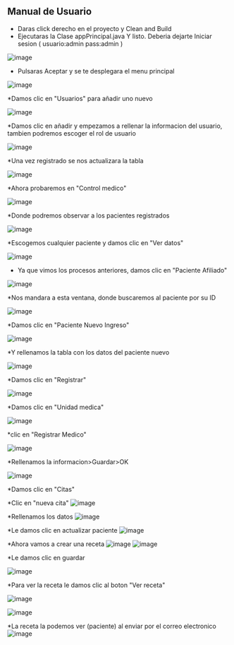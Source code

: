 ## Manual de Usuario

* Daras click derecho en el proyecto y Clean and Build
* Ejecutaras la Clase appPrincipal.java Y listo. Deberia dejarte Iniciar sesion ( usuario:admin pass:admin )

![image](https://github.com/Betinsky/Proyecto-Final/assets/168485195/d49cc9ce-816d-48a0-b5c7-725946ccf453)

* Pulsaras Aceptar y se te desplegara el menu principal

![image](https://github.com/Betinsky/Proyecto-Final/assets/168485195/133f0259-0b56-483f-a72d-d95287ff5a2e)


*Damos clic en "Usuarios" para añadir uno nuevo

![image](https://github.com/Betinsky/Proyecto-Final/assets/126542373/60be8510-ed45-46ce-9f5c-ffda7c8963d8)

*Damos clic en añadir y empezamos a rellenar la informacion del usuario, tambien podremos escoger el rol de usuario

![image](https://github.com/Betinsky/Proyecto-Final/assets/126542373/9a1da080-9868-4580-bf41-e9102bd13ab9)

*Una vez registrado se nos actualizara la tabla

![image](https://github.com/Betinsky/Proyecto-Final/assets/126542373/3d9c74c2-95c1-4a5e-8a88-3e8841c94db9)

*Ahora probaremos en "Control medico"

![image](https://github.com/Betinsky/Proyecto-Final/assets/126542373/9b878ea5-174a-4ada-a526-51f65c1bfc1f)

*Donde podremos observar a los pacientes registrados

![image](https://github.com/Betinsky/Proyecto-Final/assets/126542373/07952e43-c3db-4077-9ff3-5596fa2baf99)

*Escogemos cualquier paciente y damos clic en "Ver datos"

![image](https://github.com/Betinsky/Proyecto-Final/assets/126542373/b8f80bcb-1677-4ec9-ad35-988051dea2c4)


* Ya que vimos los procesos anteriores, damos clic en "Paciente Afiliado"
 
![image](https://github.com/Betinsky/Proyecto-Final/assets/126542373/a26530fb-7c18-4939-850d-00d923b9b100)

*Nos mandara a esta ventana, donde buscaremos al paciente por su ID

![image](https://github.com/Betinsky/Proyecto-Final/assets/126542373/ac094ba5-b314-47a3-af88-22641563b735)

*Damos clic en "Paciente Nuevo Ingreso"

![image](https://github.com/Betinsky/Proyecto-Final/assets/126542373/3ec3d382-0232-44d0-a3ee-94370265cae3)

*Y rellenamos la tabla con los datos del paciente nuevo

![image](https://github.com/Betinsky/Proyecto-Final/assets/126542373/a9749904-7bd7-42f1-a5ae-9a76e2cb32c5)

*Damos clic en "Registrar"

![image](https://github.com/Betinsky/Proyecto-Final/assets/126542373/7a3f01f3-22a8-45b9-812d-d3fbbc809a6e)

*Damos clic en "Unidad medica"

![image](https://github.com/Betinsky/Proyecto-Final/assets/126542373/b261b30b-a995-4d04-83c2-400e45f4b8ab)

*clic en "Registrar Medico"

![image](https://github.com/Betinsky/Proyecto-Final/assets/126542373/a87c5de6-92d8-4b99-a13a-50d088248363)


*Rellenamos la informacion>Guardar>OK

![image](https://github.com/Betinsky/Proyecto-Final/assets/126542373/26787745-baa8-4e8f-8bde-79357205eb19)

*Damos clic en "Citas"


*Clic en "nueva cita"
![image](https://github.com/Betinsky/Proyecto-Final/assets/126542373/505e26be-5c16-4752-97ec-5176e23acedc)

*Rellenamos los datos
![image](https://github.com/Betinsky/Proyecto-Final/assets/126542373/800bdfbf-d512-4678-b5f9-e3404c6d220b)

*Le damos clic en actualizar paciente
![image](https://github.com/Betinsky/Proyecto-Final/assets/126542373/fe7261a7-177b-49d0-9896-2711116870da)

*Ahora vamos a crear una receta
![image](https://github.com/Betinsky/Proyecto-Final/assets/126542373/2a0cc9bd-21ea-40c3-81fa-e3f721770596)
![image](https://github.com/Betinsky/Proyecto-Final/assets/126542373/0a9d7e54-7239-41d1-b865-df61c6450d4e)

*Le damos clic en guardar

![image](https://github.com/Betinsky/Proyecto-Final/assets/126542373/bd0df6e0-1079-467a-95ec-1997ab2327ce)





*Para ver la receta le damos clic al boton "Ver receta"

![image](https://github.com/Betinsky/Proyecto-Final/assets/126542373/2e312375-6eb4-4082-9fe7-988e8123be4d)

![image](https://github.com/Betinsky/Proyecto-Final/assets/126542373/35b3a129-120e-400f-9f13-00c82c59ef40)

*La receta la podemos ver (paciente) al enviar por el correo electronico 
![image](https://github.com/Betinsky/Proyecto-Final/assets/126542373/ab832b96-a87a-446c-8e72-83be637dd041)




